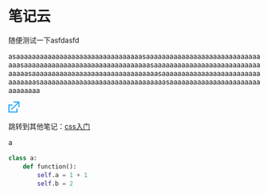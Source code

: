 # 笔记云

随便测试一下asfdasfd

asaaaaaaaaaaaaaaaaaaaaaaaaaaaaaaaasaaaaaaaaaaaaaaaaaaaaaaaaaaaaaaaasaaaaaaaaaaaaaaaaaaaaaaaaaaaaaaaasaaaaaaaaaaaaaaaaaaaaaaaaaaaaaaaasaaaaaaaaaaaaaaaaaaaaaaaaaaaaaaaasaaaaaaaaaaaaaaaaaaaaaaaaaaaaaaaasaaaaaaaaaaaaaaaaaaaaaaaaaaaaaaaasaaaaaaaaaaaaaaaaaaaaaaaaaaaaaaa

![图片说明](images/link.svg)

跳转到其他笔记：[css入门](?article=notes/css/css_basic.md)

a

```python
class a:
    def function():
        self.a = 1 + 1
        self.b = 2
```
